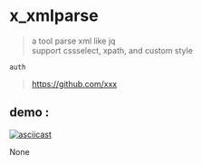 
# x_xmlparse
 
> a tool parse xml like jq  
> support  cssselect, xpath, and custom style

<code>auth</code>

> https://github.com/xxx

## demo :
[![asciicast](https://asciinema.org/a/2mlIT4XOBROQiuvtoOkf0lD0S.png)](https://asciinema.org/a/2mlIT4XOBROQiuvtoOkf0lD0S?speed=2)

None


